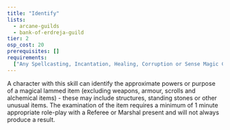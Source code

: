 ```yaml
---
title: "Identify"
lists:
  - arcane-guilds
  - bank-of-erdreja-guild
tier: 2
osp_cost: 20
prerequisites: []
requirements:
  ["Any Spellcasting, Incantation, Healing, Corruption or Sense Magic CS"]
---
```


A character with this skill can identify the approximate powers or purpose of a magical lammed item (excluding weapons, armour, scrolls and alchemical items) - these may include structures, standing stones or other unusual items. The examination of the item requires a minimum of 1 minute appropriate role-play with a Referee or Marshal present and will not always produce a result.
